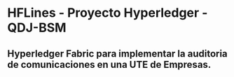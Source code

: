 # HFLines - Proyecto Hyperledger - QDJ-BSM

## Hyperledger Fabric para implementar la auditoria de comunicaciones en una UTE de Empresas.
